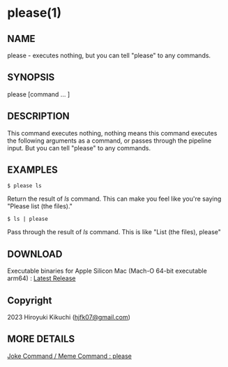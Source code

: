 # please(1)

## NAME
  please - executes nothing, but you can tell "please" to any commands.

## SYNOPSIS
  please [command ... ]
  
## DESCRIPTION
  This command executes nothing, nothing means this command executes the following arguments as a command, or passes through the pipeline input. 
  But you can tell "please" to any commands.

## EXAMPLES
    $ please ls
  
  Return the result of *ls* command. This can make you feel like you're saying "Please list (the files)."

    $ ls | please
  
  Pass through the result of *ls* command. This is like "List (the files), please"
  
## DOWNLOAD
  Executable binaries
    for Apple Silicon Mac (Mach-O 64-bit executable arm64) : <a id="raw-url" href="https://github.com/Hiro07/please/releases/latest">Latest Release</a>

## Copyright
  2023 Hiroyuki Kikuchi (hjfk07@gmail.com)

## MORE DETAILS
  <a href="https://hilog07.blogspot.com/2022/02/blog-post.html">Joke Command / Meme Command : please
</a>
